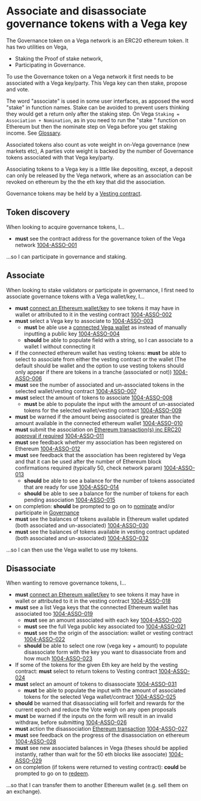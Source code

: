 # Associate and disassociate governance tokens with a Vega key

The Governance token on a Vega network is an ERC20 ethereum token. It has two utilities on Vega,

- Staking the Proof of stake network,
- Participating in Governance.

To use the Governance token on a Vega network it first needs to be associated with a Vega key/party. This Vega key can then stake, propose and vote.

The word "associate" is used in some user interfaces, as apposed the word "stake" in function names. Stake can be avoided to prevent users thinking they would get a return only after the staking step. On Vega `Staking = Association + Nomination`, as in you need to run the "stake " function on Ethereum but then the nominate step on Vega before you get staking income. See [Glossary](../glossaries/staking-and-governance.md).

Associated tokens also count as vote weight in on-Vega governance (new markets etc), A parties vote weight is backed by the number of Governance tokens associated with that Vega key/party.

Associating tokens to a Vega key is a little like depositing, except, a deposit can only be released by the Vega network, where as an association can be revoked on ethereum by the the eth key that did the association.

Governance tokens may be held by a [Vesting contract](1005-VEST-vesting.md).

## Token discovery

When looking to acquire governance tokens, I...

- **must** see the contract address for the governance token of the Vega network <a name="1004-ASSO-001" href="#1004-ASSO-001">1004-ASSO-001</a>

...so I can participate in governance and staking.

## Associate

When looking to stake validators or participate in governance, I first need to associate governance tokens with a Vega wallet/key, I...

- **must** [connect an Ethereum wallet/key](0004-EWAL-connect_ethereum_wallet.md) to see tokens it may have in wallet or attributed to it in the vesting contract <a name="1004-ASSO-002" href="#1004-ASSO-002">1004-ASSO-002</a>
- **must** select a Vega key to associate to <a name="1004-ASSO-003" href="#1004-ASSO-003">1004-ASSO-003</a>
  - **must** be able use a [connected Vega wallet](0002-WCON-connect_vega_wallet.md) as instead of manually inputting a public key <a name="1004-ASSO-004" href="#1004-ASSO-004">1004-ASSO-004</a>
  - **should** be able to populate field with a string, so I can associate to a wallet I without connecting it
- if the connected ethereum wallet has vesting tokens: **must** be able to select to associate from either the vesting contract or the wallet (The default should be wallet and the option to use vesting tokens should only appear if there are tokens in a tranche (associated or not)) <a name="1004-ASSO-006" href="#1004-ASSO-006">1004-ASSO-006</a>
- **must** see the number of associated and un-associated tokens in the selected wallet/vesting contract <a name="1004-ASSO-007" href="#1004-ASSO-007">1004-ASSO-007</a>
- **must** select the amount of tokens to associate <a name="1004-ASSO-008" href="#1004-ASSO-008">1004-ASSO-008</a>
  - **must** be able to populate the input with the amount of un-associated tokens for the selected wallet/vesting contract <a name="1004-ASSO-009" href="#1004-ASSO-009">1004-ASSO-009</a>
- **must** be warned if the amount being associated is greater than the amount available in the connected ethereum wallet <a name="1004-ASSO-010" href="#1004-ASSO-010">1004-ASSO-010</a>
- **must** submit the association on [Ethereum transaction(s) inc ERC20 approval if required](0005-ETXN-submit_ethereum_transaction.md) <a name="1004-ASSO-011" href="#1004-ASSO-011">1004-ASSO-011</a>
- **must** see feedback whether my association has been registered on Ethereum <a name="1004-ASSO-012" href="#1004-ASSO-012">1004-ASSO-012</a>
- **must** see feedback that the association has been registered by Vega and that it can be used after the number of Ethereum block confirmations required (typically 50, check network param) <a name="1004-ASSO-013" href="#1004-ASSO-013">1004-ASSO-013</a>
  - **should** be able to see a balance for the number of tokens associated that are ready for use <a name="1004-ASSO-014" href="#1004-ASSO-014">1004-ASSO-014</a>
  - **should** be able to see a balance for the number of tokens for each pending association <a name="1004-ASSO-015" href="#1004-ASSO-015">1004-ASSO-015</a>
- on completion: **should** be prompted to go on to [nominate](2001-STKE-staking.md) and/or participate in [Governance](1004-GOVE-governance_list.md)
- **must** see the balances of tokens available in Ethereum wallet updated (both associated and un-associated) <a name="1004-ASSO-030" href="#1004-ASSO-030">1004-ASSO-030</a>
- **must** see the balances of tokens available in vesting contract updated (both associated and un-associated) <a name="1004-ASSO-032" href="#1004-ASSO-032">1004-ASSO-032</a>

...so I can then use the Vega wallet to use my tokens.

## Disassociate

When wanting to remove governance tokens, I...

- **must** [connect an Ethereum wallet/key](0004-EWAL-connect_ethereum_wallet.md) to see tokens it may have in wallet or attributed to it in the vesting contract <a name="1004-ASSO-018" href="#1004-ASSO-018">1004-ASSO-018</a>
- **must** see a list Vega keys that the connected Ethereum wallet has associated too <a name="1004-ASSO-019" href="#1004-ASSO-019">1004-ASSO-019</a>
  - **must** see an amount associated with each key <a name="1004-ASSO-020" href="#1004-ASSO-020">1004-ASSO-020</a>
  - **must** see the full Vega public key associated too <a name="1004-ASSO-021" href="#1004-ASSO-021">1004-ASSO-021</a>
  - **must** see the the origin of the association: wallet or vesting contract <a name="1004-ASSO-022" href="#1004-ASSO-022">1004-ASSO-022</a>
  - **should** be able to select one row (vega key + amount) to populate disassociate form with the key you want to disassociate from and how much <a name="1004-ASSO-023" href="#1004-ASSO-023">1004-ASSO-023</a>
- If some of the tokens for the given Eth key are held by the vesting contract: **must** select to return tokens to Vesting contract <a name="1004-ASSO-024" href="#1004-ASSO-024">1004-ASSO-024</a>
- **must** select an amount of tokens to disassociate <a name="1004-ASSO-031" href="#1004-ASSO-031">1004-ASSO-031</a>
  - **must** be able to populate the input with the amount of associated tokens for the selected Vega wallet/contract <a name="1004-ASSO-025" href="#1004-ASSO-025">1004-ASSO-025</a>
- **should** be warned that disassociating will forfeit and rewards for the current epoch and reduce the Vote weigh on any open proposals
- **must** be warned if the inputs on the form will result in an invalid withdraw, before submitting <a name="1004-ASSO-026" href="#1004-ASSO-026">1004-ASSO-026</a>
- **must** action the disassociation [Ethereum transaction](0005-ETXN-submit_ethereum_transaction.md) <a name="1004-ASSO-027" href="#1004-ASSO-027">1004-ASSO-027</a>
- **must** see feedback on the progress of the disassociation on ethereum <a name="1004-ASSO-028" href="#1004-ASSO-028">1004-ASSO-028</a>
- **must** see new associated balances in Vega (theses should be applied instantly, rather than wait for the 50 eth blocks like associate) <a name="1004-ASSO-029" href="#1004-ASSO-029">1004-ASSO-029</a>
- on completion (if tokens were returned to vesting contract): **could** be prompted to go on to [redeem](1001-VEST-vesting.md).

...so that I can transfer them to another Ethereum wallet (e.g. sell them on an exchange).

